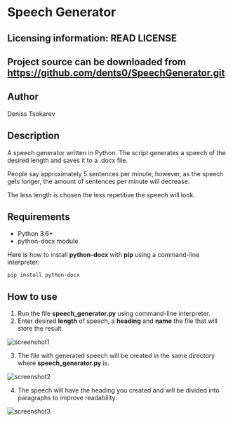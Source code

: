 Speech Generator
================
Licensing information: READ LICENSE
----
Project source can be downloaded from https://github.com/dents0/SpeechGenerator.git
----

Author
------
Deniss Tsokarev

Description
-----------
A speech generator written in Python. 
The script generates a speech of the desired length and saves it to a .docx file. 

People say approximately 5 sentences per minute, however, as the speech gets longer, the amount of sentences per minute will decrease. 

The less length is chosen the less repetitive the speech will look.

Requirements
------------
* Python 3.6+
* python-docx module

Here is how to install **python-docx** with **pip** using a command-line interpreter:
```
pip install python-docx
```

How to use
----------
1) Run the file **speech_generator.py** using command-line interpreter.
2) Enter desired **length** of speech, a **heading** and **name** the file that will store the result.

![screenshot1](https://user-images.githubusercontent.com/28843507/52724663-0e2b9e80-2fb0-11e9-9b1d-7d4cc7fe1543.PNG)

3) The file with generated speech will be created in the same directory where **speech_generator.py** is.

![screenshot2](https://user-images.githubusercontent.com/28843507/52724778-47640e80-2fb0-11e9-84d4-e1dca5ffa101.PNG)

4) The speech will have the heading you created and will be divided into paragraphs to improve readability.

![screenshot3](https://user-images.githubusercontent.com/28843507/52730288-44bae680-2fbb-11e9-8a82-8585f979914b.PNG)
